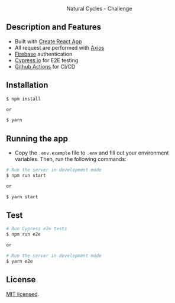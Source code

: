 <p align="center">Natural Cycles - Challenge</p>

## Description and Features

- Built with [Create React App](https://github.com/facebook/create-react-app)
- All request are performed with [Axios](https://github.com/axios/axios)
- [Firebase](https://firebase.google.com) authentication
- [Cypress.io](https://www.cypress.io/) for E2E testing
- [Github Actions](https://github.com/features/actions) for CI/CD

## Installation

```bash
$ npm install

or

$ yarn
```

## Running the app

- Copy the `.env.example` file to `.env` and fill out your environment
  variables. Then, run the following commands:

```bash
# Run the server in development mode
$ npm run start

or

$ yarn start
```

## Test

```bash
# Run Cypress e2e tests
$ npm run e2e

or

# Run the server in development mode
$ yarn e2e
```

## License

[MIT licensed](LICENSE).
